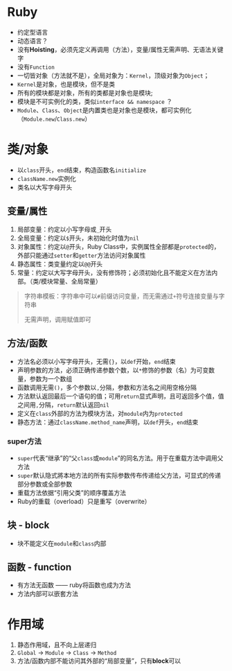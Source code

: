 # Ruby

- 约定型语言
- 动态语言？
- 没有**Hoisting**，必须先定义再调用（方法），变量/属性无需声明、无语法关键字
- 没有`Function`
- 一切皆对象（方法就不是），全局对象为：`Kernel`，顶级对象为`Object`；
- `Kernel`是对象，也是模块，但不是类
- 所有的模块都是对象，所有的类都是对象也是模块;
- 模块是不可实例化的类，类似`interface && namespace`  ？
- `Module`、`Class`、`Object`是内置类也是对象也是模块，都可实例化（`Module.new`/`Class.new`）

# 类/对象

- 以`class`开头，`end`结束，构造函数名`initialize`
- `className.new`实例化
- 类名以大写字母开头

## 变量/属性

1. 局部变量：约定以小写字母或`_`开头
2. 全局变量：约定以`$`开头，未初始化时值为`nil`
3. 对象属性：约定以`@`开头，Ruby Class中，实例属性全部都是`protected`的，外部只能通过`setter`和`getter`方法访问对象属性
4. 静态属性：类变量约定以`@@`开头
5. 常量：约定以大写字母开头，没有修饰符；必须初始化且不能定义在方法内部。（类/模块常量、全局常量）

> 字符串模板：字符串中可以`#`前缀访问变量，而无需通过`+`符号连接变量与字符串  
>
> 无需声明，调用赋值即可

## 方法/函数

- 方法名必须以小写字母开头，无需`{}`，以`def`开始，`end`结束
- 声明参数的方法，必须正确传递参数个数，以`*`修饰的参数（名）为可变数量，参数为一个数组
- 函数调用无需`()`，多个参数以`,`分隔，参数和方法名之间用空格分隔
- 方法默认返回最后一个语句的值；可用`return`显式声明，且可返回多个值，值之间用`,`分隔，`return`默认返回`nil`
- 定义在`class`外部的方法为模块方法，对`module`内为`protected`
- 静态方法：通过`className.method_name`声明，以`def`开头，`end`结束

### super方法

- `super`代表“继承”的“父`class`或`module`”的同名方法。用于在重载方法中调用父方法
- `super`默认隐式將本地方法的所有实际参数传布传递给父方法，可显式的传递部分参数或全部参数
- 重载方法依据“引用父类”的顺序覆盖方法
- Ruby的重载（overload）只是重写（overwrite）

## 块 - block

- 块不能定义在`module`和`class`内部

## 函数 - function

- 有方法无函数 —— ruby将函数也成为方法
- 方法内部可以嵌套方法

# 作用域

1. 静态作用域，且不向上层递归
2. `Global` -> `Module` -> `Class` -> `Method`
3. 方法/函数内部不能访问其外部的“局部变量”，只有**block**可以